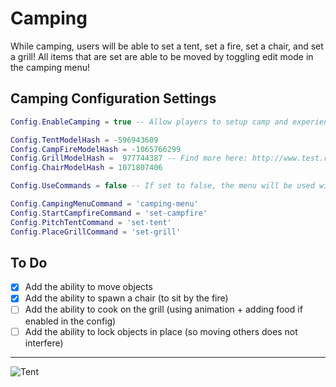 # Camping
While camping, users will be able to set a tent, set a fire, set a chair, and set a grill! All items that are set are able to be moved by toggling edit mode in the camping menu!

## Camping Configuration Settings

```lua
Config.EnableCamping = true -- Allow players to setup camp and experience the great outdoors!

Config.TentModelHash = -596943609
Config.CampFireModelHash = -1065766299
Config.GrillModelHash =  977744387 -- Find more here: http://www.test.raccoon72.ru/?s=bbq
Config.ChairModelHash = 1071807406

Config.UseCommands = false -- If set to false, the menu will be used with all functions inside of it

Config.CampingMenuCommand = 'camping-menu'
Config.StartCampfireCommand = 'set-campfire'
Config.PitchTentCommand = 'set-tent'
Config.PlaceGrillCommand = 'set-grill'
```

## To Do
- [x] Add the ability to move objects
- [x] Add the ability to spawn a chair (to sit by the fire)
- [ ] Add the ability to cook on the grill (using animation + adding food if enabled in the config)
- [ ] Add the ability to lock objects in place (so moving others does not interfere)

----

![Tent](https://thedopechronicles.files.wordpress.com/2013/12/0_0-124.jpg)
